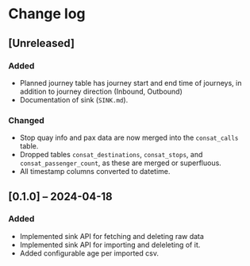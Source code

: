 # Change log

## [Unreleased]

### Added
- Planned journey table has journey start and end time of journeys, in
  addition to journey direction (Inbound, Outbound)
- Documentation of sink (`SINK.md`).

### Changed
- Stop quay info and pax data are now merged into the `consat_calls`
  table.
- Dropped tables `consat_destinations`, `consat_stops`, and
  `consat_passenger_count`, as these are merged or superfluous.
- All timestamp columns converted to datetime.

## [0.1.0] – 2024-04-18
### Added
- Implemented sink API for fetching and deleting raw data
- Implemented sink API for importing and deleleting of it.
- Added configurable age per imported csv.
